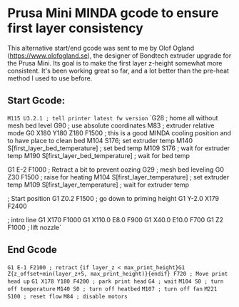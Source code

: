 # Prusa Mini MINDA gcode to ensure first layer consistency
This alternative start/end gcode was sent to me by Olof Ogland (https://www.olofogland.se), the designer of Bondtech extruder upgrade for the Prusa Mini. Its goal is to make the first layer z-height somewhat more consistent. It's been working great so far, and a lot better than the pre-heat method I used to use before.

## Start Gcode:
`M115 U3.2.1 ; tell printer latest fw version`
`G28 ; home all without mesh bed level 
G90 ; use absolute coordinates
M83 ; extruder relative mode
G0 X180 Y180 Z180 F1500 ; this is a good MINDA cooling position and to have place to clean bed
M104 S176; set extruder temp
M140 S[first_layer_bed_temperature] ; set bed temp
M109 S176 ; wait for extruder temp
M190 S[first_layer_bed_temperature] ; wait for bed temp

G1 E-2 F1000 ; Retract a bit to prevent oozing
G29 ; mesh bed leveling
G0 Z30 F1500 ; raise for heating
M104 S[first_layer_temperature] ; set extruder temp
M109 S[first_layer_temperature] ; wait for extruder temp

; Start position
G1 Z0.2 F1500 ; go down to priming height
G1 Y-2.0 X179 F2400

; intro line
G1 X170 F1000
G1 X110.0 E8.0 F900
G1 X40.0 E10.0 F700
G1 Z2 F1000 ; lift nozzle`

## End Gcode
`G1 E-1 F2100 ; retract`
`{if layer_z < max_print_height}G1 Z{z_offset+min(layer_z+5, max_print_height)}{endif} F720 ; Move print head up`
`G1 X178 Y180 F4200 ; park print head`
`G4 ; wait`
`M104 S0 ; turn off temperature`
`M140 S0 ; turn off heatbed`
`M107 ; turn off fan`
`M221 S100 ; reset flow`
`M84 ; disable motors`
